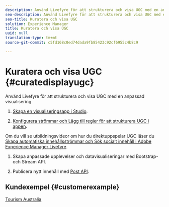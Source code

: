 ```yaml
---
description: Använd Livefyre för att strukturera och visa UGC med en anpassad visualisering.
seo-description: Använd Livefyre för att strukturera och visa UGC med en anpassad visualisering.
seo-title: Kuratera och visa UGC
solution: Experience Manager
title: Kuratera och visa UGC
uuid: null
translation-type: tm+mt
source-git-commit: c5fd168c0ed74dada9fb85423c92cf6955c4b8c9

---
```



# Kuratera och visa UGC {#curatedisplayugc}

Använd Livefyre för att strukturera och visa UGC med en anpassad visualisering.

1. [Skapa en visualiseringsapp i Studio](/help/using/c-about-apps/c-create-an-app.md).

1. [Konfigurera strömmar och Lägg till regler för att strukturera UGC i appen](/help/using/c-streams/c-streams.md).

Om du vill se utbildningsvideor om hur du direktuppspelar UGC läser du [Skapa automatiska innehållsströmmar och Sök socialt innehåll i Adobe Experience Manager Livefyre](https://helpx.adobe.com/experience-manager/tutorials.html).

1. Skapa anpassade upplevelser och datavisualiseringar med Bootstrap- och Stream API.

1. Publicera nytt innehåll med [Post API](https://api.livefyre.com/docs/apis/by-category/collection-content#operation=urn:livefyre:apis:quill:operations:api:v3.0:collection:post:method=post).

## Kundexempel {#customerexample}

[Tourism Australia](https://www.australia.com/en-us)
